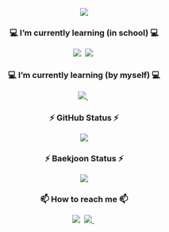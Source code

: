 <p align="center">
  <img src="https://capsule-render.vercel.app/api?type=waving&color=gradient&customColorList=(0,11,2)&height=200&section=header&text=Welcome to BoMin's GitHub&fontSize=60&animation=twinkling&fontAlignY=40" />
</p>

<h3 align="center">💻 I’m currently learning (in school) 💻</h3>
<p align="center">
  <img src="https://img.shields.io/badge/C++-00599C?style=plastic&logo=c%2B%2B&logoColor=white"/></a>&nbsp
  <img src="https://img.shields.io/badge/Python-3776AB?style=plastic&logo=Python&logoColor=white"/></a>&nbsp
</p>

<h3 align="center">💻 I’m currently learning (by myself) 💻</h3>
<p align="center">
  <a href="https://nomadcoders.co/javascript-for-beginners/lobby">
    <img src="https://img.shields.io/badge/JavaScript-F7DF1E?style=plastic&logo=JavaScript&logoColor=black"/>
  </a>&nbsp
</p>

<h3 align="center">⚡ GitHub Status ⚡</h3>
<p align="center">
  <img src="https://github-readme-stats.vercel.app/api?username=bome24&show_icons=true&theme=dracula&icon_color=AA0017">
</p>

<h3 align="center">⚡ Baekjoon Status ⚡</h3>
<p align="center">
  <img src="http://mazassumnida.wtf/api/v2/generate_badge?boj=bome24">
</p>

<h3 align="center">📫 How to reach me 📫</h3>
<p align="center">
  <img src="https://img.shields.io/badge/keibmlee@naver.com-03C75A?style=plastic&logo=Naver&logoColor=white"/></a>&nbsp
  <a href="https://www.instagram.com/leebommin/">
    <img src="https://img.shields.io/badge/INSTAGRAM-E4405F?style=plastic&logo=Instagram&logoColor=white"/>
  </a>&nbsp
</p>




<!--
**bome24/bome24** is a ✨ _special_ ✨ repository because its `README.md` (this file) appears on your GitHub profile.

Here are some ideas to get you started:

- 🔭 I’m currently working on ...
- 🌱 I’m currently learning ...
- 👯 I’m looking to collaborate on ...
- 🤔 I’m looking for help with ...
- 💬 Ask me about ...
- 📫 How to reach me: ...
- 😄 Pronouns: ...
- ⚡ Fun fact: ...
-->
